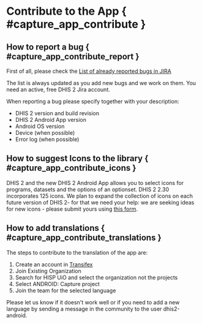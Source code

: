 # Contribute to the App { #capture_app_contribute }

## How to report a bug { #capture_app_contribute_report }


First of all, please check the [List of already reported bugs in JIRA](https://dhis2.atlassian.net/issues/?filter=10252)

The list is always updated as you add new bugs and we work on them. You need an active, free DHIS 2 Jira account.

When reporting a bug please specify together with your description:

- DHIS 2 version and build revision
- DHIS 2 Android App version
- Android OS version
- Device (when possible)
- Error log (when possible)

## How to suggest Icons to the library { #capture_app_contribute_icons }


DHIS 2 and the new DHIS 2 Android App allows you to select icons for programs, datasets and the options of an optionset. DHIS 2 2.30 incorporates 125 icons. We plan to expand the collection of icons on each future version of DHIS 2- for that we need your help: we are seeking ideas for new icons - please submit yours using [this form](https://forms.gle/FkUmwfZGYAScd2326).

## How to add translations { #capture_app_contribute_translations }


The steps to contribute to the translation of the app are:

1. Create an account in [Transifex](https://www.transifex.com/signin/?next=/hisp-uio/)
2. Join Existing Organization
3. Search for HISP UiO and select the organization not the projects
4. Select ANDROID: Capture project
5. Join the team for the selected language

Please let us know if it doesn't work well or if you need to add a new language by sending a message in the community to the user dhis2-android.
